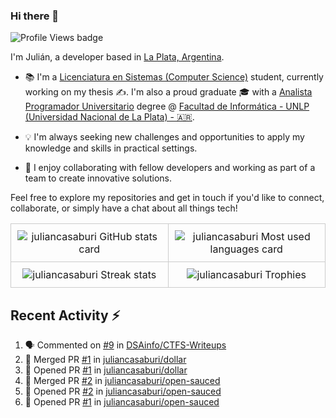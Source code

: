 ### Hi there 👋

![Profile Views badge](https://komarev.com/ghpvc/?username=juliancasaburi)

I'm Julián, a developer based in [La Plata, Argentina](https://www.google.com/maps/place/La+Plata,+Buenos+Aires+Province/@-34.9205233,-57.9881898,13z/data=!3m1!4b1!4m5!3m4!1s0x95a2e62b1f0085a1:0xbcfc44f0547312e3!8m2!3d-34.9204948!4d-57.9535657).

- 📚 I'm a [Licenciatura en Sistemas (Computer Science)](https://www.info.unlp.edu.ar/carreras-gradoarticulo/plan-2015-licenciatura-en-sistema/) student, currently working on my thesis ✍️. I'm also a proud graduate 🎓 with a [Analista Programador Universitario](https://www.info.unlp.edu.ar/carreras-gradoarticulo/plan-2015-analista-programador-universitario-nuevo/) degree @ [Facultad de Informática - UNLP (Universidad Nacional de La Plata) - 🇦🇷](https://www.info.unlp.edu.ar/).

- 💡 I'm always seeking new challenges and opportunities to apply my knowledge and skills in practical settings.

- 👥 I enjoy collaborating with fellow developers and working as part of a team to create innovative solutions.

Feel free to explore my repositories and get in touch if you'd like to connect, collaborate, or simply have a chat about all things tech!

<!DOCTYPE html>
<html>
<head>
</head>
<body>
    <table style="width: 100%; border-collapse: collapse;">
        <tr>
            <td style="width: 25%; padding: 10px; border: 1px solid #ccc;" align="center">
                <picture>
                    <source 
                        srcset="https://github-readme-stats.vercel.app/api?username=juliancasaburi&show_icons=true&include_all_commits=true&count_private=true&theme=github_dark"
                        media="(prefers-color-scheme: dark)"
                    />
                    <source
                        srcset="https://github-readme-stats.vercel.app/api?username=juliancasaburi&show_icons=true&theme=default"
                        media="(prefers-color-scheme: light), (prefers-color-scheme: no-preference)"
                    />
                    <img src="https://github-readme-stats.vercel.app/api?username=juliancasaburi&show_icons=true&theme=default" alt="juliancasaburi GitHub stats card"/>
                </picture>
            </td>
            <td style="width: 25%; padding: 10px; border: 1px solid #ccc;" align="center">
                <picture>
                    <source 
                        srcset="https://github-readme-stats.vercel.app/api/top-langs/?username=juliancasaburi&layout=compact&theme=github_dark"
                        media="(prefers-color-scheme: dark)"
                    />
                    <source
                        srcset="https://github-readme-stats.vercel.app/api/top-langs/?username=juliancasaburi&layout=compact&theme=default"
                        media="(prefers-color-scheme: light), (prefers-color-scheme: no-preference)"
                    />
                    <img src="https://github-readme-stats.vercel.app/api/top-langs/?username=juliancasaburi&layout=compact&theme=default" alt="juliancasaburi Most used languages card"/>
                </picture>
            </td>
        </tr>
        <tr>
            <td style="width: 25%; padding: 10px; border: 1px solid #ccc;" align="center">
                <picture>
                    <source 
                        srcset="https://github-readme-streak-stats.herokuapp.com/?user=juliancasaburi&theme=github-dark-blue"
                        media="(prefers-color-scheme: dark)"
                    />
                    <source
                        srcset="https://github-readme-streak-stats.herokuapp.com/?user=juliancasaburi"
                        media="(prefers-color-scheme: light), (prefers-color-scheme: no-preference)"
                    />
                    <img src="https://github-readme-streak-stats.herokuapp.com/?user=juliancasaburi" alt="juliancasaburi Streak stats"/>
                </picture>
            </td>
            <td style="width: 25%; padding: 10px; border: 1px solid #ccc;" align="center">
                <picture>
                    <source 
                        srcset="https://github-profile-trophy.vercel.app/?username=juliancasaburi&theme=darkhub&column=4"
                        media="(prefers-color-scheme: dark)"
                    />
                    <source
                        srcset="https://github-profile-trophy.vercel.app/?username=juliancasaburi&column=4"
                        media="(prefers-color-scheme: light), (prefers-color-scheme: no-preference)"
                    />
                    <img src="https://github-profile-trophy.vercel.app/?username=juliancasaburi&column=4" alt="juliancasaburi Trophies"/>
                </picture>
            </td>
        </tr>
    </table>
</body>
</html>


## Recent Activity :zap:
<!--START_SECTION:activity-->
1. 🗣 Commented on [#9](https://github.com/DSAinfo/CTFS-Writeups/pull/9#issuecomment-1947517336) in [DSAinfo/CTFS-Writeups](https://github.com/DSAinfo/CTFS-Writeups)
2. 🎉 Merged PR [#1](https://github.com/juliancasaburi/dollar/pull/1) in [juliancasaburi/dollar](https://github.com/juliancasaburi/dollar)
3. 💪 Opened PR [#1](https://github.com/juliancasaburi/dollar/pull/1) in [juliancasaburi/dollar](https://github.com/juliancasaburi/dollar)
4. 🎉 Merged PR [#2](https://github.com/juliancasaburi/open-sauced/pull/2) in [juliancasaburi/open-sauced](https://github.com/juliancasaburi/open-sauced)
5. 💪 Opened PR [#2](https://github.com/juliancasaburi/open-sauced/pull/2) in [juliancasaburi/open-sauced](https://github.com/juliancasaburi/open-sauced)
6. 💪 Opened PR [#1](https://github.com/juliancasaburi/open-sauced/pull/1) in [juliancasaburi/open-sauced](https://github.com/juliancasaburi/open-sauced)
<!--END_SECTION:activity-->
